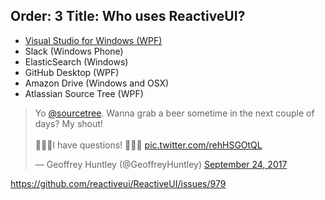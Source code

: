 Order: 3
Title: Who uses ReactiveUI?
---

- [Visual Studio for Windows (WPF)](https://github.com/github/visualstudio)
- Slack (Windows Phone)
- ElasticSearch (Windows)
- GitHub Desktop (WPF)
- Amazon Drive (Windows and OSX)
- Atlassian Source Tree (WPF)

<blockquote class="twitter-tweet" data-lang="en"><p lang="en" dir="ltr">Yo <a href="https://twitter.com/sourcetree">@sourcetree</a>. Wanna grab a beer sometime in the next couple of days? My shout!<br><br>👏👏👏I have questions! 👏👏👏 <a href="https://t.co/rehHSGOtQL">pic.twitter.com/rehHSGOtQL</a></p>&mdash; Geoffrey Huntley (@GeoffreyHuntley) <a href="https://twitter.com/GeoffreyHuntley/status/912104322166439936">September 24, 2017</a></blockquote>
<script async src="//platform.twitter.com/widgets.js" charset="utf-8"></script>


https://github.com/reactiveui/ReactiveUI/issues/979
